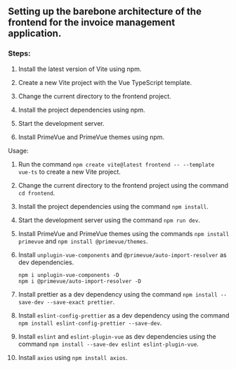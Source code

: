 ## Setting up the barebone architecture of the frontend for the invoice management application.

### Steps:

1.  Install the latest version of Vite using npm.

2.  Create a new Vite project with the Vue TypeScript template.

3.  Change the current directory to the frontend project.

4.  Install the project dependencies using npm.

5.  Start the development server.

6.  Install PrimeVue and PrimeVue themes using npm.

Usage:

1.  Run the command `npm create vite@latest frontend -- --template vue-ts` to create a new Vite project.

2.  Change the current directory to the frontend project using the command `cd frontend`.

3.  Install the project dependencies using the command `npm install`.

4.  Start the development server using the command `npm run dev`.

5.  Install PrimeVue and PrimeVue themes using the commands `npm install primevue` and `npm install @primevue/themes`.

6.  Install `unplugin-vue-components` and `@primevue/auto-import-resolver` as dev dependencies.

    ```shell
    npm i unplugin-vue-components -D
    npm i @primevue/auto-import-resolver -D
    ```

7.  Install prettier as a dev dependency using the command `npm install --save-dev --save-exact prettier`.

8.  Install `eslint-config-prettier` as a dev dependency using the command `npm install eslint-config-prettier --save-dev`.

9.  Install `eslint` and `eslint-plugin-vue` as dev dependencies using the command `npm install --save-dev eslint eslint-plugin-vue`.

10. Install `axios` using `npm install axios`.

